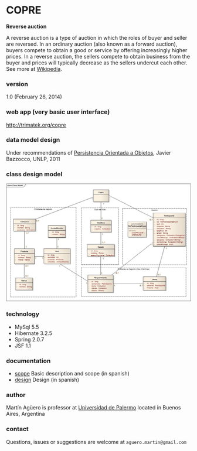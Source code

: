 # COPRE
**Reverse auction**

A reverse auction is a type of auction in which the roles of buyer and seller are reversed. In an ordinary auction (also known as a forward auction), buyers compete to obtain a good or service by offering increasingly higher prices. In a reverse auction, the sellers compete to obtain business from the buyer and prices will typically decrease as the sellers undercut each other.
See more at [Wikipedia].

### version
1.0 (February 26, 2014)

### web app (very basic user interface)
http://trimatek.org/copre

### data model design
Under recommendations of [Persistencia Orientada a Objetos], Javier Bazzocco, UNLP, 2011

### class design model
![alt text](https://github.com/martinaguero/copre/blob/master/diagrama-copre.jpg "Class design model")

### technology
* MySql 5.5
* Hibernate 3.2.5
* Spring 2.0.7
* JSF 1.1

### documentation
- [scope] Basic description and scope (in spanish)
- [design] Design (in spanish)

### author
Martín Agüero is professor at [Universidad de Palermo] located in Buenos Aires, Argentina

### contact
Questions, issues or suggestions are welcome at `aguero.martin@gmail.com`

[Universidad de Palermo]: http://www.palermo.edu
[this]:http://www.objectmentor.com/resources/articles/oodmetrc.pdf
[Persistencia Orientada a Objetos]:http://catalogo.info.unlp.edu.ar/meran/getDocument.pl?id=377
[Wikipedia]:https://en.wikipedia.org/wiki/Reverse_auction
[scope]:https://github.com/martinaguero/copre/blob/master/doc/objetivo-alcance.pdf
[design]:https://github.com/martinaguero/copre/blob/master/doc/documentaci%C3%B3n.pdf